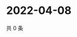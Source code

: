 # 2022-04-08

共 0 条

<!-- BEGIN WEIBO -->
<!-- 最后更新时间 Fri Apr 08 2022 15:16:13 GMT+0800 (China Standard Time) -->

<!-- END WEIBO -->
